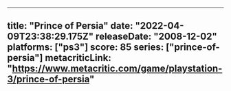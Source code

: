 
---
title: "Prince of Persia"
date: "2022-04-09T23:38:29.175Z"
releaseDate: "2008-12-02"
platforms: ["ps3"]
score: 85
series: ["prince-of-persia"]
metacriticLink: "https://www.metacritic.com/game/playstation-3/prince-of-persia"
---
